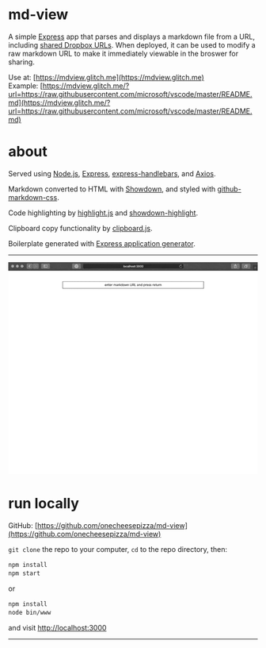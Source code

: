 # md-view

A simple [Express](https://expressjs.com/) app that parses and displays a markdown file from a URL, including [shared Dropbox URLs](https://help.dropbox.com/files-folders/share/view-only-access). When deployed, it can be used to modify a raw markdown URL to make it immediately viewable in the broswer for sharing. 

Use at: [https://mdview.glitch.me](https://mdview.glitch.me)  
Example: [https://mdview.glitch.me/?url=https://raw.githubusercontent.com/microsoft/vscode/master/README.md](https://mdview.glitch.me/?url=https://raw.githubusercontent.com/microsoft/vscode/master/README.md)  

# about

Served using [Node.js](https://nodejs.org/), [Express](https://expressjs.com/), [express-handlebars](https://github.com/ericf/express-handlebars), and [Axios](https://github.com/axios/axios). 

Markdown converted to HTML with [Showdown](http://showdownjs.com/), and styled with [github-markdown-css](https://github.com/sindresorhus/github-markdown-css).

Code highlighting by [highlight.js](https://highlightjs.org/) and [showdown-highlight](https://github.com/Bloggify/showdown-highlight). 

Clipboard copy functionality by [clipboard.js](https://clipboardjs.com/).

Boilerplate generated with [Express application generator](https://expressjs.com/en/starter/generator.html).

----

![md-view](https://github.com/onecheesepizza/md-view/raw/master/public/images/md-view-sc-640-opt2.gif)

# run locally

GitHub: [https://github.com/onecheesepizza/md-view](https://github.com/onecheesepizza/md-view)


`git clone` the repo to your computer, `cd` to the repo directory, then:

```bash
npm install
npm start
```
or
```bash
npm install
node bin/www
```
and visit [http://localhost:3000](http://localhost:3000)

----

